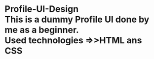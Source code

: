 # Profile-UI-Design <br> This is a dummy Profile UI done by me as a beginner. <br> Used technologies =>>HTML ans CSS
